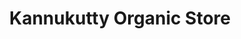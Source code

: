 ---
title: "Kannukutty Organic Store"
url: /velappanaiken-palayam-post/kannukutty-organic-store/
shop: Hofladen
---